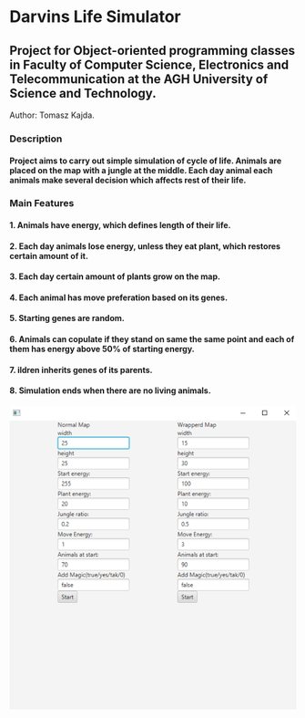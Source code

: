 # Darvins Life Simulator
## Project for Object-oriented programming classes in Faculty of Computer Science, Electronics and Telecommunication at the AGH University of Science and Technology.
Author: Tomasz Kajda.

### Description 
#### Project aims to carry out simple simulation of cycle of life. Animals are placed on the map with a jungle at the middle. Each day animal each animals make several decision which affects rest of their life.

### Main Features 
#### 1. Animals have energy, which defines length of their life.
#### 2. Each day animals lose energy, unless they eat plant, which restores certain amount of it.
#### 3. Each day certain amount of plants grow on the map.
#### 4. Each animal has move preferation based on its genes. 
#### 5. Starting genes are random.
#### 6. Animals can copulate if they stand on same the same point and each of them has energy above 50% of starting energy.
#### 7. ildren inherits genes of its parents.
#### 8. Simulation ends when there are no living animals.

![Alt text](menu.png?raw=true "Menu")


        
